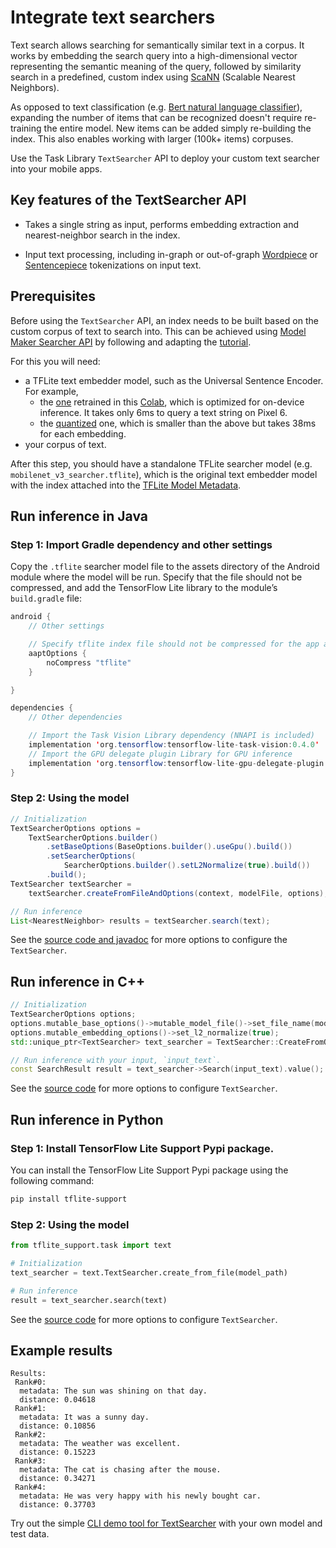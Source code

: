 # Integrate text searchers

Text search allows searching for semantically similar text in a corpus. It works
by embedding the search query into a high-dimensional vector representing the
semantic meaning of the query, followed by similarity search in a predefined,
custom index using
[ScaNN](https://github.com/google-research/google-research/tree/master/scann)
(Scalable Nearest Neighbors).

As opposed to text classification (e.g.
[Bert natural language classifier](https://www.tensorflow.org/lite/inference_with_metadata/task_library/bert_nl_classifier)),
expanding the number of items that can be recognized doesn't require re-training
the entire model. New items can be added simply re-building the index. This also
enables working with larger (100k+ items) corpuses.

Use the Task Library `TextSearcher` API to deploy your custom text searcher into
your mobile apps.

## Key features of the TextSearcher API

*   Takes a single string as input, performs embedding extraction and
    nearest-neighbor search in the index.

*   Input text processing, including in-graph or out-of-graph
    [Wordpiece](https://github.com/tensorflow/tflite-support/blob/master/tensorflow_lite_support/cc/text/tokenizers/bert_tokenizer.h)
    or
    [Sentencepiece](https://github.com/tensorflow/tflite-support/blob/master/tensorflow_lite_support/cc/text/tokenizers/sentencepiece_tokenizer.h)
    tokenizations on input text.

## Prerequisites

Before using the `TextSearcher` API, an index needs to be built based on the
custom corpus of text to search into. This can be achieved using
[Model Maker Searcher API](https://www.tensorflow.org/lite/api_docs/python/tflite_model_maker/searcher)
by following and adapting the
[tutorial](https://www.tensorflow.org/lite/models/modify/model_maker/text_searcher).

For this you will need:

*   a TFLite text embedder model, such as the Universal Sentence Encoder. For
    example,
    *   the
        [one](https://storage.googleapis.com/download.tensorflow.org/models/tflite_support/searcher/text_to_image_blogpost/text_embedder.tflite)
        retrained in this
        [Colab](https://github.com/tensorflow/tflite-support/blob/master/tensorflow_lite_support/examples/colab/on_device_text_to_image_search_tflite.ipynb),
        which is optimized for on-device inference. It takes only 6ms to query a
        text string on Pixel 6.
    *   the
        [quantized](https://tfhub.dev/google/lite-model/universal-sentence-encoder-qa-ondevice/1)
        one, which is smaller than the above but takes 38ms for each embedding.
*   your corpus of text.

After this step, you should have a standalone TFLite searcher model (e.g.
`mobilenet_v3_searcher.tflite`), which is the original text embedder model with
the index attached into the
[TFLite Model Metadata](https://www.tensorflow.org/lite/models/convert/metadata).

## Run inference in Java

### Step 1: Import Gradle dependency and other settings

Copy the `.tflite` searcher model file to the assets directory of the Android
module where the model will be run. Specify that the file should not be
compressed, and add the TensorFlow Lite library to the module’s `build.gradle`
file:

```java
android {
    // Other settings

    // Specify tflite index file should not be compressed for the app apk
    aaptOptions {
        noCompress "tflite"
    }

}

dependencies {
    // Other dependencies

    // Import the Task Vision Library dependency (NNAPI is included)
    implementation 'org.tensorflow:tensorflow-lite-task-vision:0.4.0'
    // Import the GPU delegate plugin Library for GPU inference
    implementation 'org.tensorflow:tensorflow-lite-gpu-delegate-plugin:0.4.0'
}
```

### Step 2: Using the model

```java
// Initialization
TextSearcherOptions options =
    TextSearcherOptions.builder()
        .setBaseOptions(BaseOptions.builder().useGpu().build())
        .setSearcherOptions(
            SearcherOptions.builder().setL2Normalize(true).build())
        .build();
TextSearcher textSearcher =
    textSearcher.createFromFileAndOptions(context, modelFile, options);

// Run inference
List<NearestNeighbor> results = textSearcher.search(text);
```

See the
[source code and javadoc](https://github.com/tensorflow/tflite-support/blob/master/tensorflow_lite_support/java/src/java/org/tensorflow/lite/task/text/searcher/TextSearcher.java)
for more options to configure the `TextSearcher`.

## Run inference in C++

```c++
// Initialization
TextSearcherOptions options;
options.mutable_base_options()->mutable_model_file()->set_file_name(model_path);
options.mutable_embedding_options()->set_l2_normalize(true);
std::unique_ptr<TextSearcher> text_searcher = TextSearcher::CreateFromOptions(options).value();

// Run inference with your input, `input_text`.
const SearchResult result = text_searcher->Search(input_text).value();
```

See the
[source code](https://github.com/tensorflow/tflite-support/blob/master/tensorflow_lite_support/cc/task/text/text_searcher.h)
for more options to configure `TextSearcher`.

## Run inference in Python

### Step 1: Install TensorFlow Lite Support Pypi package.

You can install the TensorFlow Lite Support Pypi package using the following
command:

```sh
pip install tflite-support
```

### Step 2: Using the model

```python
from tflite_support.task import text

# Initialization
text_searcher = text.TextSearcher.create_from_file(model_path)

# Run inference
result = text_searcher.search(text)
```

See the
[source code](https://github.com/tensorflow/tflite-support/blob/master/tensorflow_lite_support/python/task/text/text_searcher.py)
for more options to configure `TextSearcher`.

## Example results

```
Results:
 Rank#0:
  metadata: The sun was shining on that day.
  distance: 0.04618
 Rank#1:
  metadata: It was a sunny day.
  distance: 0.10856
 Rank#2:
  metadata: The weather was excellent.
  distance: 0.15223
 Rank#3:
  metadata: The cat is chasing after the mouse.
  distance: 0.34271
 Rank#4:
  metadata: He was very happy with his newly bought car.
  distance: 0.37703
```

Try out the simple
[CLI demo tool for TextSearcher](https://github.com/tensorflow/tflite-support/tree/master/tensorflow_lite_support/examples/task/text/desktop#textsearcher)
with your own model and test data.
